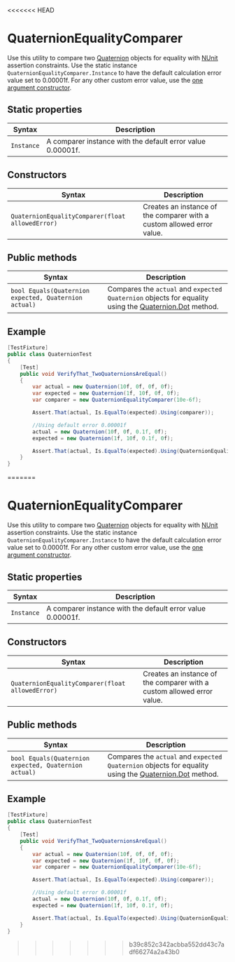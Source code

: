 <<<<<<< HEAD
# QuaternionEqualityComparer

Use this utility to compare two [Quaternion](https://docs.unity3d.com/ScriptReference/Quaternion.html) objects for equality with [NUnit](http://www.nunit.org/) assertion constraints. Use the static instance `QuaternionEqualityComparer.Instance` to have the default calculation error value set to 0.00001f. For any other custom error value, use the [one argument constructor](#constructors).

## Static properties

| Syntax     | Description                                                |
| ---------- | ---------------------------------------------------------- |
| `Instance` | A comparer instance with the default error value 0.00001f. |

## Constructors

| Syntax                                           | Description                                                  |
| ------------------------------------------------ | ------------------------------------------------------------ |
| `QuaternionEqualityComparer(float allowedError)` | Creates an instance of the comparer with a custom allowed error value. |

## Public methods

| Syntax                                                | Description                                                  |
| ----------------------------------------------------- | ------------------------------------------------------------ |
| `bool Equals(Quaternion expected, Quaternion actual)` | Compares the `actual` and `expected` `Quaternion` objects for equality using the [Quaternion.Dot](https://docs.unity3d.com/ScriptReference/Quaternion.Dot.html) method. |

## Example

```c#
[TestFixture]
public class QuaternionTest
{
    [Test]
    public void VerifyThat_TwoQuaternionsAreEqual()
    {
        var actual = new Quaternion(10f, 0f, 0f, 0f);
        var expected = new Quaternion(1f, 10f, 0f, 0f);
        var comparer = new QuaternionEqualityComparer(10e-6f);

        Assert.That(actual, Is.EqualTo(expected).Using(comparer));

        //Using default error 0.00001f
        actual = new Quaternion(10f, 0f, 0.1f, 0f);
        expected = new Quaternion(1f, 10f, 0.1f, 0f);

        Assert.That(actual, Is.EqualTo(expected).Using(QuaternionEqualityComparer.Instance));
    }
}
```

=======
# QuaternionEqualityComparer

Use this utility to compare two [Quaternion](https://docs.unity3d.com/ScriptReference/Quaternion.html) objects for equality with [NUnit](http://www.nunit.org/) assertion constraints. Use the static instance `QuaternionEqualityComparer.Instance` to have the default calculation error value set to 0.00001f. For any other custom error value, use the [one argument constructor](#constructors).

## Static properties

| Syntax     | Description                                                |
| ---------- | ---------------------------------------------------------- |
| `Instance` | A comparer instance with the default error value 0.00001f. |

## Constructors

| Syntax                                           | Description                                                  |
| ------------------------------------------------ | ------------------------------------------------------------ |
| `QuaternionEqualityComparer(float allowedError)` | Creates an instance of the comparer with a custom allowed error value. |

## Public methods

| Syntax                                                | Description                                                  |
| ----------------------------------------------------- | ------------------------------------------------------------ |
| `bool Equals(Quaternion expected, Quaternion actual)` | Compares the `actual` and `expected` `Quaternion` objects for equality using the [Quaternion.Dot](https://docs.unity3d.com/ScriptReference/Quaternion.Dot.html) method. |

## Example

```c#
[TestFixture]
public class QuaternionTest
{
    [Test]
    public void VerifyThat_TwoQuaternionsAreEqual()
    {
        var actual = new Quaternion(10f, 0f, 0f, 0f);
        var expected = new Quaternion(1f, 10f, 0f, 0f);
        var comparer = new QuaternionEqualityComparer(10e-6f);

        Assert.That(actual, Is.EqualTo(expected).Using(comparer));

        //Using default error 0.00001f
        actual = new Quaternion(10f, 0f, 0.1f, 0f);
        expected = new Quaternion(1f, 10f, 0.1f, 0f);

        Assert.That(actual, Is.EqualTo(expected).Using(QuaternionEqualityComparer.Instance));
    }
}
```

>>>>>>> b39c852c342acbba552dd43c7adf66274a2a43b0
